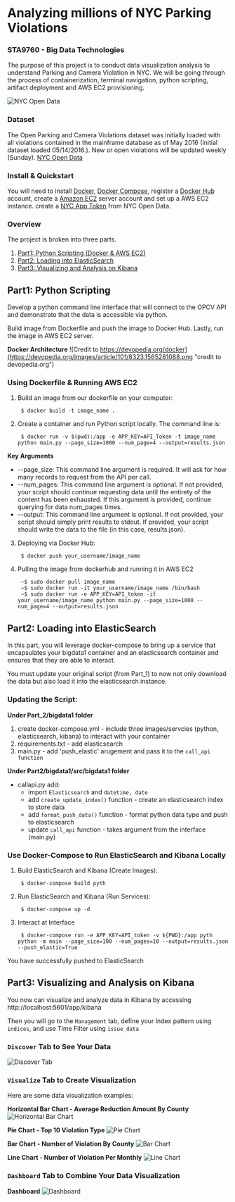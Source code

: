 # Analyzing millions of NYC Parking Violations
### STA9760 - Big Data Technologies
The purpose of this project is to conduct data visualization analysis to understand Parking and Camera Violation in NYC. We will be going through the process of containerization, terminal navigation, python scripting, artifact deployment and AWS EC2 provisioning. 

![NYC Open Data](https://data.cityofnewyork.us/api/assets/3FF54443-CD9C-4E56-8A20-8D2BD245BD1A?nyclogo300.png)

### Dataset
The Open Parking and Camera Violations dataset was initially loaded with all violations contained in the mainframe database as of May 2016 (Initial dataset loaded 05/14/2016.). New or open violations will be updated weekly (Sunday). [NYC Open Data](https://data.cityofnewyork.us/City-Government/O)

### Install & Quickstart
You will need to install [Docker](https://docs.docker.com/install/), [Docker Compose](https://docs.docker.com/compose/install/), register a [Docker Hub](https://hub.docker.com/) account, create a [Amazon EC2](https://aws.amazon.com/?nc1=h_ls) server account and set up a AWS EC2 instance. create a [NYC App Token](https://data.cityofnewyork.us/login) from NYC Open Data.

### Overview
The project is broken into three parts. 
1. [Part1: Python Scripting (Docker & AWS EC2)](#Part1) 
2. [Part2: Loading into ElasticSearch](#Part2) 
3. [Part3: Visualizing and Analysis on Kibana](#Part3) 

## Part1: Python Scripting
Develop a python command line interface that will connect to the OPCV API and demonstrate that the data is accessible via python. 

Build image from Dockerfile and push the image to Docker Hub. Lastly, run the image in AWS EC2 server.

**Docker Architecture**
![Credit to https://devopedia.org/docker](https://devopedia.org/images/article/101/8323.1565281088.png "credit to devopedia.org")
### Using Dockerfile & Running AWS EC2 
1. Build an image from our dockerfile on your computer:

        $ docker build -t image_name . 
        
2. Create a container and run Python script locally. The command line is:

        $ docker run -v $(pwd):/app -e APP_KEY=API_Token -t image_name python main.py --page_size=1000 --num_page=4 --output=results.json

**Key Arguments**
- --page_size: This command line argument is required. It will ask for how many records to request from the API per call.
- --num_pages: This command line argument is optional. If not provided, your script should continue requesting data until the entirety of the content has been exhausted. If this argument is provided, continue querying for data num_pages times.
- --output: This command line argument is optional. If not provided, your script should simply print results to stdout. If provided, your script should write the data to the file (in this case, results.json).
        
3. Deploying via Docker Hub:

        $ docker push your_username/image_name

4. Pulling the image from dockerhub and running it in AWS EC2

        ~$ sudo docker pull image_name
        ~$ sudo docker run -it your_username/image_name /bin/bash
        ~$ sudo docker run -e APP_KEY=API_token -it your_username/image_name python main.py --page_size=1000 --num_page=4 --output=results.json

## Part2: Loading into ElasticSearch
In this part, you will leverage docker-compose to bring up a service that encapsulates your bigdata1 container and an elasticsearch container and ensures that they are able to interact. 

You must update your original script (from Part_1) to now not only download the data but also load it into the elasticsearch instance.

### Updating the Script:
**Under Part_2/bigdata1 folder**
1. create docker-compose.yml - include three images/servcies (python, elasticsearch, kibana) to interact with your container 
1. requirements.txt - add elasticsearch
1. main.py - add 'push_elastic' arugement and pass it to the `call_api function`

**Under Part2/bigdata1/src/bigdata1 folder** 
* callapi.py add:
   * import `Elasticsearch` and `datetime, date`  
   * add `create_update_index()` function - create an elasticsearch index to store data
   * add `format_push_data()` function - format python data type and push to elasticsearch
   * update `call_api` function - takes argument from the interface (main.py)

### Use Docker-Compose to Run ElasticSearch and Kibana Locally
1. Build ElasticSearch and Kibana (Create Images):

        $ docker-compose build pyth

2. Run ElasticSearch and Kibana (Run Services):

        $ docker-compose up -d
        
3. Interact at Interface

        $ docker-compose run -e APP_KEY=API_token -v ${PWD}:/app pyth python -m main --page_size=100 --num_pages=10 --output=results.json --push_elastic=True

You have successfully pushed to ElasticSearch

## Part3: Visualizing and Analysis on Kibana
You now can visualize and analyze data in Kibana by accessing http://localhost:5601/app/kibana

Then you will go to the `Management` tab, define your Index pattern using `indices`, and use Time Filter using `issue_data`

### `Discover` Tab to See Your Data
![Discover Tab](/Part_3/Discover.png)

### `Visualize` Tab to Create Visualization
Here are some data visualization examples:

**Horizontal Bar Chart - Average Reduction Amount By County**
![Horizontal Bar Chart](/Part_3/Horizontal_Bar_Chart.png)

**Pie Chart - Top 10 Violation Type**
![Pie Chart](/Part_3/Pie_Chart.png)

**Bar Chart - Number of Violation By County**
![Bar Chart](/Part_3/Bar_Chart.png)

**Line Chart - Number of Violation Per Monthly**
![Line Chart](/Part_3/Line_Chart.png)

### `Dashboard` Tab to Combine Your Data Visualization
**Dashboard**
![Dashboard](/Part_3/Dashboard.png)

